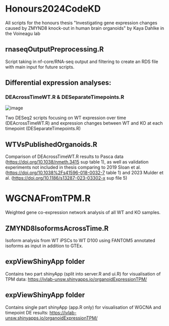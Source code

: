 # Honours2024CodeKD
All scripts for the honours thesis "Investigating gene expression changes caused by ZMYND8 knock-out in human brain organoids" by Kaya Dahlke in the Voineagu lab

## rnaseqOutputPreprocessing.R
Script taking in nf-core/RNA-seq output and filtering to create an RDS file with main input for future scripts. 

## Differential expression analyses:
### DEAcrossTimeWT.R & DESeparateTimepoints.R
![image](https://github.com/user-attachments/assets/84ab04d6-301a-45e7-89cb-7be796928395)

Two DESeq2 scripts focusing on WT expression over time (DEAcrossTimeWT.R) and expression changes between WT and KO at each timepoint (DESeparateTimepoints.R)

## WTVsPublishedOrganoids.R
Comparison of DEAcrossTimeWT.R results to Pasca data (https://doi.org/10.1038/nmeth.3415 sup table 1), as well as validation experiments not included in thesis comparing to 2019 Sloan et al. (https://doi.org/10.1038%2Fs41596-018-0032-7 table 1) and 2023 Mulder et al. (https://doi.org/10.1186/s13287-023-03302-x sup file 5)

# WGCNAFromTPM.R
Weighted gene co-expression network analysis of all WT and KO samples.

## ZMYND8IsoformsAcrossTime.R
Isoform analysis from WT iPSCs to WT D100 using FANTOM5 annotated isoforms as input in addition to GTEx.  

## expViewShinyApp folder
Contains two part shinyApp (split into server.R and ui.R) for visualisation of TPM data: https://ivlab-unsw.shinyapps.io/organoidExpressionTPM/

## expViewShinyApp folder
Contains single part shinyApp (app.R only) for visualisation of WGCNA and timepoint DE results: https://ivlab-unsw.shinyapps.io/organoidExpressionTPM/
